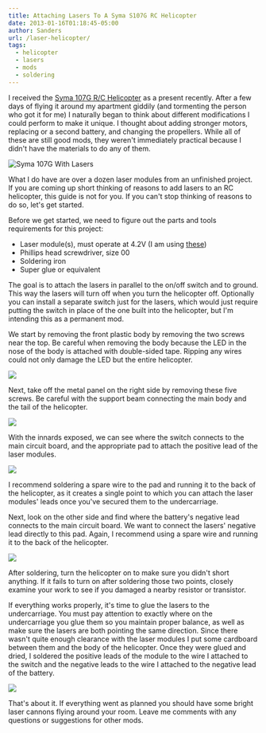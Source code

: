```yaml
---
title: Attaching Lasers To A Syma S107G RC Helicopter
date: 2013-01-16T01:18:45-05:00
author: Sanders
url: /laser-helicopter/
tags:
  - helicopter
  - lasers
  - mods
  - soldering
---
```

I received the [Syma 107G R/C Helicopter](http://www.amazon.com/Syma-S107-S107G-Helicopter-Colors/dp/8499000606) as a present recently. After a few days of flying it around my apartment giddily (and tormenting the person who got it for me) I naturally began to think about different modifications I could perform to make it unique. I thought about adding stronger motors, replacing or a second battery, and changing the propellers. While all of these are still good mods, they weren't immediately practical because I didn't have the materials to do any of them.

![Syma 107G With Lasers](./img-1.jpg)

What I do have are over a dozen laser modules from an unfinished project. If you are coming up short thinking of reasons to add lasers to an RC helicopter, this guide is not for you. If you can't stop thinking of reasons to do so, let's get started.

Before we get started, we need to figure out the parts and tools requirements for this project:

- Laser module(s), must operate at 4.2V (I am using [these](http://dx.com/p/6mm-5mw-red-laser-module-3-5-4-5v-13378))
- Phillips head screwdriver, size 00
- Soldering iron
- Super glue or equivalent

The goal is to attach the lasers in parallel to the on/off switch and to ground. This way the lasers will turn off when you turn the helicopter off. Optionally you can install a separate switch just for the lasers, which would just require putting the switch in place of the one built into the helicopter, but I'm intending this as a permanent mod.

We start by removing the front plastic body by removing the two screws near the top. Be careful when removing the body because the LED in the nose of the body is attached with double-sided tape. Ripping any wires could not only damage the LED but the entire helicopter.

![](./img-2.jpg)

Next, take off the metal panel on the right side by removing these five screws. Be careful with the support beam connecting the main body and the tail of the helicopter.

![](./img-3.jpg)

With the innards exposed, we can see where the switch connects to the main circuit board, and the appropriate pad to attach the positive lead of the laser modules.

![](./img-4.jpg)

I recommend soldering a spare wire to the pad and running it to the back of the helicopter, as it creates a single point to which you can attach the laser modules' leads once you've secured them to the undercarriage.

Next, look on the other side and find where the battery's negative lead connects to the main circuit board. We want to connect the lasers' negative lead directly to this pad. Again, I recommend using a spare wire and running it to the back of the helicopter.

![](./img-5.jpg)

After soldering, turn the helicopter on to make sure you didn't short anything. If it fails to turn on after soldering those two points, closely examine your work to see if you damaged a nearby resistor or transistor.

If everything works properly, it's time to glue the lasers to the undercarriage. You must pay attention to exactly where on the undercarriage you glue them so you maintain proper balance, as well as make sure the lasers are both pointing the same direction. Since there wasn't quite enough clearance with the laser modules I put some cardboard between them and the body of the helicopter. Once they were glued and dried, I soldered the positive leads of the module to the wire I attached to the switch and the negative leads to the wire I attached to the negative lead of the battery.

![](./img-6.jpg)

That's about it. If everything went as planned you should have some bright laser cannons flying around your room. Leave me comments with any questions or suggestions for other mods.
